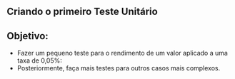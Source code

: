 ## Criando o primeiro Teste Unitário

## Objetivo:
 - Fazer um pequeno teste para o rendimento de um valor aplicado a uma taxa de 0,05%:
 - Posteriormente, faça mais testes para outros casos mais complexos.
 

 

